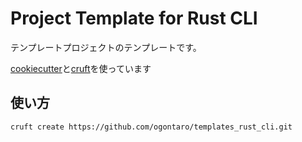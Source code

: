 # Project Template for Rust CLI
テンプレートプロジェクトのテンプレートです。

[cookiecutter](https://cookiecutter.readthedocs.io/en/stable/)と[cruft](https://cruft.github.io/cruft/)を使っています

## 使い方

<!-- TODO: ここ書く -->
```shell
cruft create https://github.com/ogontaro/templates_rust_cli.git
```
